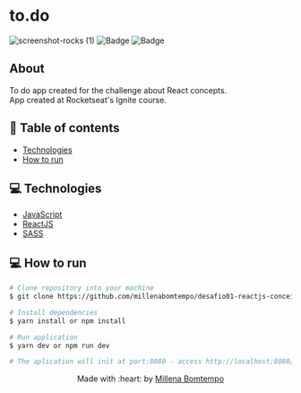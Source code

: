# to.do
![screenshot-rocks (1)](https://user-images.githubusercontent.com/47898033/179368250-d5a24955-667e-4fc0-944f-ee96ee8fc34c.png)
![Badge](https://img.shields.io/badge/since-2021-blue?style=flat-square)
![Badge](https://img.shields.io/badge/status-finalizado-green?style=flat-square)

## About
To do app created for the challenge about React concepts.  
App created at Rocketseat's Ignite course.

## :pushpin: Table of contents

- [Technologies](#computer-technologies)
- [How to run](#construction_worker-how-to-run)

## :computer: Technologies

- [JavaScript](https://developer.mozilla.org/pt-BR/docs/Web/JavaScript)
- [ReactJS](https://pt-br.reactjs.org/)
- [SASS](https://sass-lang.com/)

## :computer: How to run

```bash
# Clone repository into your machine
$ git clone https://github.com/millenabomtempo/desafio01-reactjs-conceitos-do-react.git

# Install dependencies
$ yarn install or npm install

# Run application
$ yarn dev or npm run dev

# The aplication will init at port:8080 - access http://localhost:8080/
```

<p align="center"> Made with :heart: by <a href="https://github.com/millenabomtempo">Millena Bomtempo</a></p>
